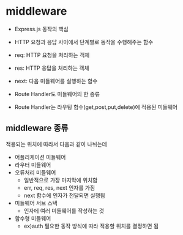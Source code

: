 # middleware

- Express.js 동작의 핵심
- HTTP 요청과 응답 사이에서 단계별로 동작을 수행해주는 함수

- req: HTTP 요청을 처리하는 객체
- res: HTTP 응답을 처리하는 객체
- next: 다음 미들웨어를 실행하는 함수

- Route Handler도 미들웨어의 한 종류
- Route Handler는 라우팅 함수(get,post,put,delete)에 적용된 미들웨어  

## middleware 종류
적용되는 위치에 따라서 다음과 같이 나뉘는데  
- 어플리케이션 미들웨어
- 라우터 미들웨어
- 오류처리 미들웨어
  - 일반적으로 가장 마지막에 위치함
  - err, req, res, next 인자를 가짐
  - next 함수에 인자가 전달되면 실행됨
- 미들웨어 서브 스택
  - 인자에 여러 미들웨어를 작성하는 것
- 함수형 미들웨어
  - ex)auth
필요한 동작 방식에 따라 적용할 위치를 결정하면 됨